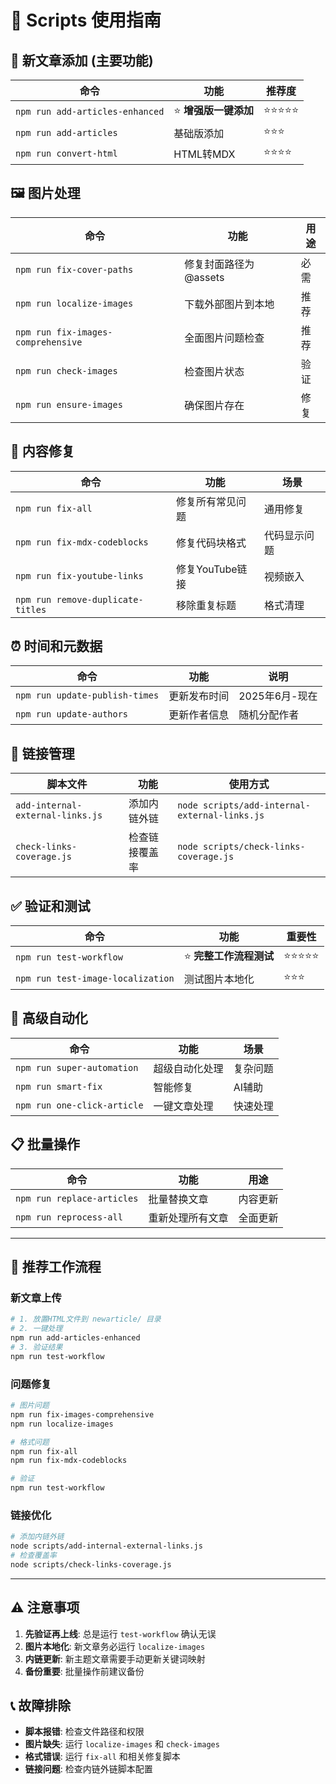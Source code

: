 # 🔧 Scripts 使用指南

## 🚀 新文章添加 (主要功能)

| 命令 | 功能 | 推荐度 |
|------|------|--------|
| `npm run add-articles-enhanced` | ⭐ **增强版一键添加** | ⭐⭐⭐⭐⭐ |
| `npm run add-articles` | 基础版添加 | ⭐⭐⭐ |
| `npm run convert-html` | HTML转MDX | ⭐⭐⭐⭐ |

## 🖼️ 图片处理

| 命令 | 功能 | 用途 |
|------|------|------|
| `npm run fix-cover-paths` | 修复封面路径为@assets | 必需 |
| `npm run localize-images` | 下载外部图片到本地 | 推荐 |
| `npm run fix-images-comprehensive` | 全面图片问题检查 | 推荐 |
| `npm run check-images` | 检查图片状态 | 验证 |
| `npm run ensure-images` | 确保图片存在 | 修复 |

## 🔧 内容修复

| 命令 | 功能 | 场景 |
|------|------|------|
| `npm run fix-all` | 修复所有常见问题 | 通用修复 |
| `npm run fix-mdx-codeblocks` | 修复代码块格式 | 代码显示问题 |
| `npm run fix-youtube-links` | 修复YouTube链接 | 视频嵌入 |
| `npm run remove-duplicate-titles` | 移除重复标题 | 格式清理 |

## ⏰ 时间和元数据

| 命令 | 功能 | 说明 |
|------|------|------|
| `npm run update-publish-times` | 更新发布时间 | 2025年6月-现在 |
| `npm run update-authors` | 更新作者信息 | 随机分配作者 |

## 🔗 链接管理

| 脚本文件 | 功能 | 使用方式 |
|----------|------|----------|
| `add-internal-external-links.js` | 添加内链外链 | `node scripts/add-internal-external-links.js` |
| `check-links-coverage.js` | 检查链接覆盖率 | `node scripts/check-links-coverage.js` |

## ✅ 验证和测试

| 命令 | 功能 | 重要性 |
|------|------|--------|
| `npm run test-workflow` | ⭐ **完整工作流程测试** | ⭐⭐⭐⭐⭐ |
| `npm run test-image-localization` | 测试图片本地化 | ⭐⭐⭐ |

## 🎯 高级自动化

| 命令 | 功能 | 场景 |
|------|------|------|
| `npm run super-automation` | 超级自动化处理 | 复杂问题 |
| `npm run smart-fix` | 智能修复 | AI辅助 |
| `npm run one-click-article` | 一键文章处理 | 快速处理 |

## 📋 批量操作

| 命令 | 功能 | 用途 |
|------|------|------|
| `npm run replace-articles` | 批量替换文章 | 内容更新 |
| `npm run reprocess-all` | 重新处理所有文章 | 全面更新 |

---

## 🎯 推荐工作流程

### 新文章上传
```bash
# 1. 放置HTML文件到 newarticle/ 目录
# 2. 一键处理
npm run add-articles-enhanced
# 3. 验证结果
npm run test-workflow
```

### 问题修复
```bash
# 图片问题
npm run fix-images-comprehensive
npm run localize-images

# 格式问题
npm run fix-all
npm run fix-mdx-codeblocks

# 验证
npm run test-workflow
```

### 链接优化
```bash
# 添加内链外链
node scripts/add-internal-external-links.js
# 检查覆盖率
node scripts/check-links-coverage.js
```

---

## ⚠️ 注意事项

1. **先验证再上线**: 总是运行 `test-workflow` 确认无误
2. **图片本地化**: 新文章务必运行 `localize-images`
3. **内链更新**: 新主题文章需要手动更新关键词映射
4. **备份重要**: 批量操作前建议备份

## 📞 故障排除

- **脚本报错**: 检查文件路径和权限
- **图片缺失**: 运行 `localize-images` 和 `check-images`
- **格式错误**: 运行 `fix-all` 和相关修复脚本
- **链接问题**: 检查内链外链脚本配置